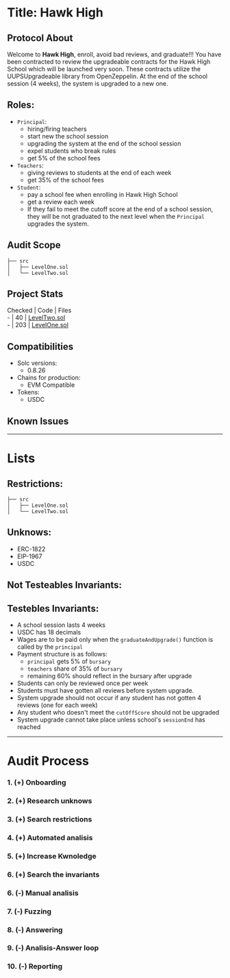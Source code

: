# Title: Hawk High

## Protocol About
Welcome to **Hawk High**, enroll, avoid bad reviews, and graduate!!!
You have been contracted to review the upgradeable contracts for the Hawk High School which will be launched very soon.
These contracts utilize the UUPSUpgradeable library from OpenZeppelin.
At the end of the school session (4 weeks), the system is upgraded to a new one.

## Roles:
- `Principal`:
    * hiring/firing teachers
    * start new the school session
    * upgrading the system at the end of the school session
    * expel students who break rules
    * get 5% of the school fees
- `Teachers`:
    * giving reviews to students at the end of each week
    * get 35% of the school fees
- `Student`:
    * pay a school fee when enrolling in Hawk High School
    * get a review each week
    * If they fail to meet the cutoff score at the end of a school session, they will be not graduated to the next level when the `Principal` upgrades the system.


## Audit Scope

```
├── src
│   ├── LevelOne.sol
│   └── LevelTwo.sol
```
## Project Stats

 Checked | Code | Files\
    -    | 40   | [LevelTwo.sol](../src/LevelTwo.sol)\
    -    | 203  | [LevelOne.sol](../src/LevelOne.sol)


## Compatibilities
- Solc versions:
    - 0.8.26
- Chains for production:
    - EVM Compatible
- Tokens:
    - USDC

## Known Issues



--------------------------------------------------------------------

# Lists

## Restrictions:
```
├── src
│   ├── LevelOne.sol
│   └── LevelTwo.sol
```
## Unknows:
+ ERC-1822 
+ EIP-1967
+ USDC
## Not Testeables Invariants:
## Testebles Invariants:
- A school session lasts 4 weeks
- USDC has 18 decimals
- Wages are to be paid only when the `graduateAndUpgrade()` function is called by the `principal`
- Payment structure is as follows:
  - `principal` gets 5% of `bursary`
  - `teachers` share of 35% of `bursary`
  - remaining 60% should reflect in the bursary after upgrade
- Students can only be reviewed once per week
- Students must have gotten all reviews before system upgrade.
- System upgrade should not occur if any student has not gotten 4 reviews (one for each week)
- Any student who doesn't meet the `cutOffScore` should not be upgraded
- System upgrade cannot take place unless school's `sessionEnd` has reached

----------------------------------------------------------------------

# Audit Process

### 1. (+) Onboarding
### 2. (+) Research unknows
### 3. (+) Search restrictions
### 4. (+) Automated analisis
### 5. (+) Increase Kwnoledge
### 6. (+) Search the invariants
### 6. (-) Manual analisis
### 7. (-) Fuzzing
### 8. (-) Answering
### 9. (-) Analisis-Answer loop
### 10. (-) Reporting
